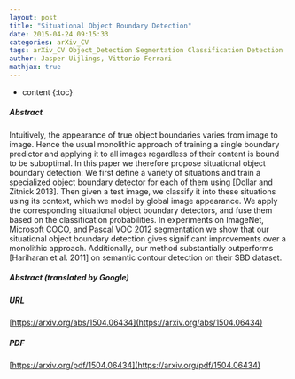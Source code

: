 ```yaml
---
layout: post
title: "Situational Object Boundary Detection"
date: 2015-04-24 09:15:33
categories: arXiv_CV
tags: arXiv_CV Object_Detection Segmentation Classification Detection
author: Jasper Uijlings, Vittorio Ferrari
mathjax: true
---
```


* content
{:toc}

##### Abstract
Intuitively, the appearance of true object boundaries varies from image to image. Hence the usual monolithic approach of training a single boundary predictor and applying it to all images regardless of their content is bound to be suboptimal. In this paper we therefore propose situational object boundary detection: We first define a variety of situations and train a specialized object boundary detector for each of them using [Dollar and Zitnick 2013]. Then given a test image, we classify it into these situations using its context, which we model by global image appearance. We apply the corresponding situational object boundary detectors, and fuse them based on the classification probabilities. In experiments on ImageNet, Microsoft COCO, and Pascal VOC 2012 segmentation we show that our situational object boundary detection gives significant improvements over a monolithic approach. Additionally, our method substantially outperforms [Hariharan et al. 2011] on semantic contour detection on their SBD dataset.

##### Abstract (translated by Google)


##### URL
[https://arxiv.org/abs/1504.06434](https://arxiv.org/abs/1504.06434)

##### PDF
[https://arxiv.org/pdf/1504.06434](https://arxiv.org/pdf/1504.06434)

